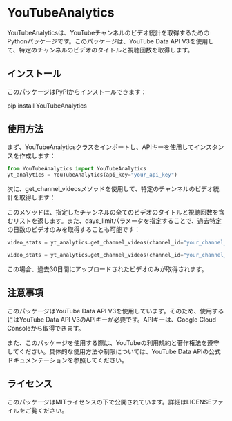 # YouTubeAnalytics

YouTubeAnalyticsは、YouTubeチャンネルのビデオ統計を取得するためのPythonパッケージです。このパッケージは、YouTube Data API V3を使用して、特定のチャンネルのビデオのタイトルと視聴回数を取得します。

## インストール

このパッケージはPyPIからインストールできます：

pip install YouTubeAnalytics

## 使用方法

まず、YouTubeAnalyticsクラスをインポートし、APIキーを使用してインスタンスを作成します：

```python
from YouTubeAnalytics import YouTubeAnalytics
yt_analytics = YouTubeAnalytics(api_key="your_api_key")
```


次に、get_channel_videosメソッドを使用して、特定のチャンネルのビデオ統計を取得します：

このメソッドは、指定したチャンネルの全てのビデオのタイトルと視聴回数を含むリストを返します。また、days_limitパラメータを指定することで、過去特定の日数のビデオのみを取得することも可能です：
```python
video_stats = yt_analytics.get_channel_videos(channel_id="your_channel_id")

video_stats = yt_analytics.get_channel_videos(channel_id="your_channel_id", days_limit=30)
```

この場合、過去30日間にアップロードされたビデオのみが取得されます。

## 注意事項

このパッケージはYouTube Data API V3を使用しています。そのため、使用するにはYouTube Data API V3のAPIキーが必要です。APIキーは、Google Cloud Consoleから取得できます。

また、このパッケージを使用する際は、YouTubeの利用規約と著作権法を遵守してください。具体的な使用方法や制限については、YouTube Data APIの公式ドキュメンテーションを参照してください。

## ライセンス

このパッケージはMITライセンスの下で公開されています。詳細はLICENSEファイルをご覧ください。


